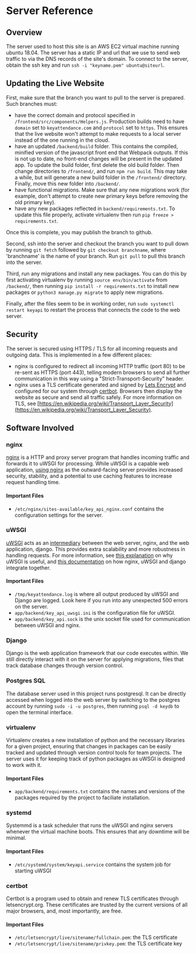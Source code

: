 # Server Reference

## Overview

The server used to host this site is an AWS EC2 virtual machine running ubuntu 18.04. The server has a static IP and url that we use to send web traffic to via the DNS records of the site's domain. To connect to the server, obtain the ssh key and run `ssh -i "keyname.pem" ubuntu@siteurl`.

## Updating the Live Website

First, make sure that the branch you want to pull to the server is prepared. Such branches must:

* have the correct domain and protocol specified in `/frontend/src/components/Helpers.js`. Production builds need to have `domain` set to `keyattendance.com` and `protocol` set to `https`. This ensures that the live website won't attempt to make requests to a local server instead of the one running in the cloud.
* have an updated `/backend/build` folder. This contains the compiled, minified version of the javascript front end that Webpack outputs. If this is not up to date, no front-end changes will be present in the updated app. To update the build folder, first delete the old build folder. Then change directories to `/frontend/`, and run `npm run build`. This may take a while, but will generate a new build folder in the `/frontend/` directory. Finally, move this new folder into `/backend/`.
* have functional migrations. Make sure that any new migrations work (for example, don't attempt to create new primary keys before removing the old primary key).
* have any new packages reflected in `backend/requirements.txt`. To update this file properly, activate virtualenv then run `pip freeze > requirements.txt`.

Once this is complete, you may publish the branch to github.

Second, ssh into the server and checkout the branch you want to pull down by running `git fetch` followed by `git checkout branchname`, where 'branchname' is the name of your branch. Run `git pull` to pull this branch into the server.

Third, run any migrations and install any new packages. You can do this by first activating virtualenv by running `source env/bin/activate` from `/backend/`, then running `pip install -r requirements.txt` to install new packages or `python3 manage.py migrate` to apply new migrations.

Finally, after the files seem to be in working order, run `sudo systemctl restart keyapi` to restart the process that connects the code to the web server.

## Security

The server is secured using HTTPS / TLS for all incoming requests and outgoing data. This is implemented in a few different places:

* nginx is configured to redirect all incoming HTTP traffic (port 80) to be re-sent as HTTPS (port 443), telling modern browsers to send all further communication in this way using a "Strict-Transport-Security" header.
* nginx uses a TLS certificate generated and signed by [Lets Encrypt](https://letsencrypt.org/) and configured for our system through [certbot](https://certbot.eff.org/). Browsers then display the website as secure and send all traffic safely. For more information on TLS, see [https://en.wikipedia.org/wiki/Transport_Layer_Security](https://en.wikipedia.org/wiki/Transport_Layer_Security).

## Software Involved

### nginx

[nginx](https://nginx.org/en/) is a HTTP and proxy server program that handles incoming traffic and forwards it to uWSGI for processing. While uWSGI is a capable web application, [using nginx](https://serverfault.com/questions/590819/why-do-i-need-nginx-when-i-have-uwsgi) as the outward-facing server provides increased security, stability, and a potential to use caching features to increase request handling time.

#### Important Files

* `/etc/nginx/sites-available/key_api_nginx.conf` contains the configuration settings for the server.

### uWSGI

[uWSGI](https://uwsgi-docs.readthedocs.io/en/latest/) acts as an [intermediary](https://stackoverflow.com/questions/38601440/what-is-the-point-of-uwsgi) between the web server, nginx, and the web application, django. This provides extra scalability and more robustness in handling requests. For more information, see [this explanation](https://www.fullstackpython.com/wsgi-servers.html) on why uWSGI is useful, and [this documentation](https://uwsgi-docs.readthedocs.io/en/latest/tutorials/Django_and_nginx.html) on how nginx, uWSGI and django integrate together.

#### Important Files

* `/tmp/keyattendance.log` is where all output produced by uWSGI and Django are logged. Look here if you run into any unexpected 500 errors on the server.
* `app/backend/key_api_uwsgi.ini` is the configuration file for uWSGI.
* `app/backend/key_api.sock` is the unix socket file used for communication between uWSGI and nginx.

### Django

Django is the web application framework that our code executes within. We still directly interact with it on the server for applying migrations, files that track database changes through version control.

### Postgres SQL

The database server used in this project runs postgresql. It can be directly accessed when logged into the web server by switching to the postgres account by running `sudo -i -u postgres`, then running `psql -d keydb` to open the terminal interface.

### virtualenv

Virtualenv creates a new installation of python and the necessary libraries for a given project, ensuring that changes in packages can be easily tracked and updated through version control tools for team projects. The server uses it for keeping track of python packages as uWSGI is designed to work with it.

#### Important Files

* `app/backend/requirements.txt` contains the names and versions of the packages required by the project to faciliate installation.

### systemd

Systemmd is a task scheduler that runs the uWSGI and nginx servers whenever the virtual machine boots. This ensures that any downtime will be minimal.

#### Important Files

* `/etc/systemd/system/keyapi.service` contains the system job for starting uWSGI

### certbot

Certbot is a program used to obtain and renew TLS certificates through letsencrypt.org. These certificates are trusted by the current versions of all major browsers, and, most importantly, are free.

#### Important Files

* `/etc/letsencrypt/live/sitename/fullchain.pem`: the TLS certificate
* `/etc/letsencrypt/live/sitename/privkey.pem`: the TLS certificate key